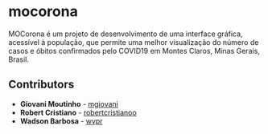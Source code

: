 # mocorona

MOCorona é um projeto de desenvolvimento de uma interface gráfica, acessível à população, que permite uma melhor visualização do número de casos e óbitos confirmados pelo COVID19 em Montes Claros, Minas Gerais, Brasil.

## Contributors

* **Giovani Moutinho** - [mgiovani](https://github.com/mgiovani)
* **Robert Cristiano** - [robertcristianoo](https://github.com/robertcristianoo)
* **Wadson Barbosa** - [wypr](htpps://github.com/wypr)
